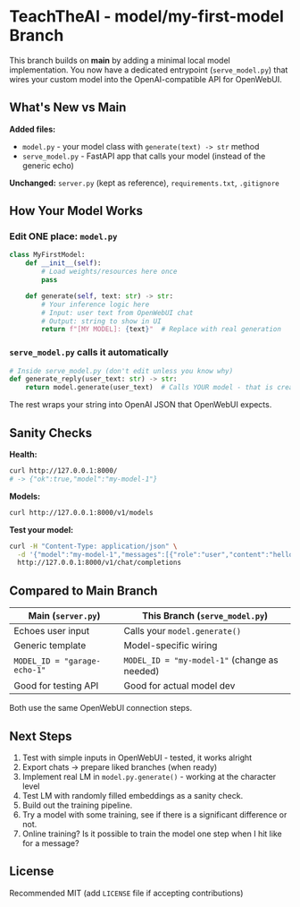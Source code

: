 # TeachTheAI - model/my-first-model Branch

This branch builds on **main** by adding a minimal local model implementation. You now have a dedicated entrypoint (`serve_model.py`) that wires your custom model into the OpenAI-compatible API for OpenWebUI.

## What's New vs Main

**Added files:**
- `model.py` - your model class with `generate(text) -> str` method
- `serve_model.py` - FastAPI app that calls your model (instead of the generic echo)

**Unchanged:** `server.py` (kept as reference), `requirements.txt`, `.gitignore`

## How Your Model Works

### Edit ONE place: `model.py`
```python
class MyFirstModel:
    def __init__(self):
        # Load weights/resources here once
        pass

    def generate(self, text: str) -> str:
        # Your inference logic here
        # Input: user text from OpenWebUI chat
        # Output: string to show in UI
        return f"[MY MODEL]: {text}"  # Replace with real generation
```

### `serve_model.py` calls it automatically
```python
# Inside serve_model.py (don't edit unless you know why)
def generate_reply(user_text: str) -> str:
    return model.generate(user_text)  # Calls YOUR model - that is created from inside serve_model.py
```

The rest wraps your string into OpenAI JSON that OpenWebUI expects.

## Sanity Checks

**Health:**
```bash
curl http://127.0.0.1:8000/
# -> {"ok":true,"model":"my-model-1"}
```

**Models:**
```bash
curl http://127.0.0.1:8000/v1/models
```

**Test your model:**
```bash
curl -H "Content-Type: application/json" \
  -d '{"model":"my-model-1","messages":[{"role":"user","content":"hello"}]}' \
  http://127.0.0.1:8000/v1/chat/completions
```

## Compared to Main Branch

| Main (`server.py`) | This Branch (`serve_model.py`) |
|---|---|
| Echoes user input | Calls your `model.generate()` |
| Generic template | Model-specific wiring |
| `MODEL_ID = "garage-echo-1"` | `MODEL_ID = "my-model-1"` (change as needed) |
| Good for testing API | Good for actual model dev |

Both use the same OpenWebUI connection steps.

## Next Steps

1. Test with simple inputs in OpenWebUI - tested, it works alright
2. Export chats → prepare liked branches (when ready)
3. Implement real LM in `model.py.generate()` - working at the character level
4. Test LM with randomly filled embeddings as a sanity check.
5. Build out the training pipeline.
6. Try a model with some training, see if there is a significant difference or not.
6. Online training? Is it possible to train the model one step when I hit like for a message?

## License

Recommended MIT (add `LICENSE` file if accepting contributions)